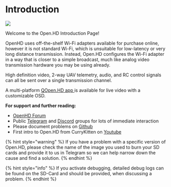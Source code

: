 # Introduction

![](.gitbook/assets/plain\_openhd\_logo.jpg)

Welcome to the Open.HD Introduction Page!

OpenHD uses off-the-shelf Wi-Fi adapters available for purchase online, however it is not standard Wi-Fi, which is unsuitable for low-latency or very long distance transmission. Instead, Open.HD configures the Wi-Fi adapter in a way that is closer to a simple broadcast, much like analog video transmission hardware you may be using already.

High definition video, 2-way UAV telemetry, audio, and RC control signals can all be sent over a single transmission channel.

A multi-platform [QOpen.HD app ](https://github.com/OpenHD/QOpenHD/releases)is available for live video with a customizable OSD.

**For support and further reading:**

* [OpenHD Forum](https://forum.openhdfpv.org/)
* Public [Telegram](https://t.me/OpenHD\_User) and [Discord](https://discord.gg/N685WjnF) groups for lots of immediate interaction
* Please document problems on [Github](https://github.com/OpenHD/Open.HD/issues)
* First intro to Open.HD from CurryKitten on [Youtube](https://www.youtube.com/playlist?list=PL7WaECFssECJWfTc0vKYTfUdH5y8UgdI9)

{% hint style="warning" %}
If you have a problem with a specific version of Open.HD, please check the name of the image you used to burn your SD cards and provide it to us in Telegram so we can help narrow down the cause and find a solution.
{% endhint %}

{% hint style="info" %}
If you activate debugging, detailed debug logs can be found on the SD-Card and should be provided, when discussing a problem.
{% endhint %}
